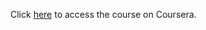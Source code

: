Click [here](https://www.coursera.org/learn/system-administration-it-infrastructure-services?specialization=google-it-support) to access the course on Coursera.
